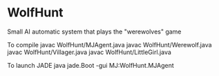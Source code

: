 # WolfHunt
Small AI automatic system that plays the "werewolves" game

To compile
javac WolfHunt/MJAgent.java
javac WolfHunt/Werewolf.java
javac WolfHunt/Villager.java
javac WolfHunt/LittleGirl.java

To launch JADE
 java jade.Boot -gui MJ:WolfHunt.MJAgent